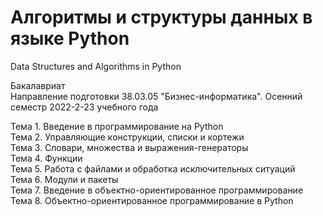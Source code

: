 # Алгоритмы и структуры данных в языке Python
Data Structures and Algorithms in Python

Бакалавриат<br>
Направление подготовки 38.03.05 "Бизнес-информатика".
Осенний семестр 2022-2-23 учебного года

Тема 1. Введение в программирование на Python<br>
Тема 2. Управляющие конструкции, списки и кортежи<br>
Тема 3. Словари, множества и выражения-генераторы<br>
Тема 4. Функции<br>
Тема 5. Работа с файлами и обработка исключительных ситуаций<br>
Тема 6. Модули и пакеты<br>
Тема 7. Введение в объектно-ориентированное программирование<br>
Тема 8. Объектно-ориентированное программирование в Python<br>

